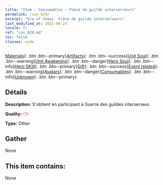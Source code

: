 ```yaml
---
title: "Item - Consumables - Pièce de guilde interserveurs"
permalink: /con_929/
excerpt: "Era of Chaos  Pièce de guilde interserveurs"
last_modified_at: 2021-04-23
locale: fr
ref: "con_929.md"
toc: false
classes: wide
---
```

 [Materials](/ItemsFR/){: .btn .btn--primary}[Artifacts](/ItemsFR/Artifacts/){: .btn .btn--success}[Unit Soul](/ItemsFR/UnitSoul/){: .btn .btn--warning}[Unit Awakening](/ItemsFR/UnitAwakening/){: .btn .btn--danger}[Hero Soul](/ItemsFR/HeroSoul/){: .btn .btn--info}[Hero SKill](/ItemsFR/HeroSkill/){: .btn .btn--primary}[Gift](/ItemsFR/Gift/){: .btn .btn--success}[Event related](/ItemsFR/Events/){: .btn .btn--warning}[Avatars](/ItemsFR/Avatars/){: .btn .btn--danger}[Consumables](/ItemsFR/Consumables/){: .btn .btn--info}[Unknown](/ItemsFR/Unknown/){: .btn .btn--primary}

## Détails
 **Description:** S'obtient en participant à Guerre des guildes interserveur.

 **Quality:** <span style="color: #DA70D6">OK</span>

 **Type:** Other

## Gather

  None

## This item contains:

  None


